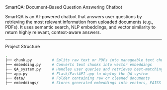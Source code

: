 SmartQA: Document-Based Question Answering Chatbot

SmartQA is an AI-powered chatbot that answers user questions by retrieving the most relevant information from uploaded documents (e.g., PDFs). It uses semantic search, NLP embeddings, and vector similarity to return highly relevant, context-aware answers.

---

Project Structure

```bash
.
├── chunk.py         # Splits raw text or PDFs into manageable text chunks
├── embedding.py     # Converts text chunks into vector embeddings
├── QA_system.py     # Handles user queries and retrieves best-matching answers
├── app.py           # Flask/FastAPI app to deploy the QA system
├── data/            # Folder containing raw or cleaned documents
├── embeddings/      # Stores generated embeddings into vectors, FAISS index

